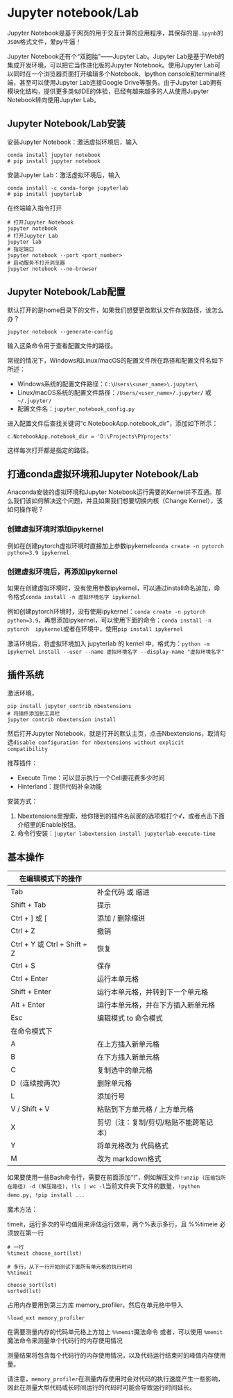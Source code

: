 # Jupyter notebook/Lab

Jupyter Notebook是基于网页的用于交互计算的应用程序，其保存的是`.ipynb`的`JSON`格式文件，爱py牛逼！

Jupyter Notebook还有个“双胞胎”——Jupyter Lab。Jupyter Lab是基于Web的集成开发环境，可以把它当作进化版的Jupyter Notebook。使用Jupyter Lab可以同时在一个浏览器页面打开编辑多个Notebook、Ipython console和terminal终端，甚至可以使用Jupyter Lab连接Google Drive等服务。由于Jupyter Lab拥有模块化结构，提供更多类似IDE的体验，已经有越来越多的人从使用Jupyter Notebook转向使用Jupyter Lab。

## Jupyter Notebook/Lab安装

安装Jupyter Notebook：激活虚拟环境后，输入

```
conda install jupyter notebook
# pip install jupyter notebook
```

安装Jupyter Lab：激活虚拟环境后，输入

```
conda install -c conda-forge jupyterlab
# pip install jupyterlab
```

在终端输入指令打开

```
# 打开Jupyter Notebook
jupyter notebook
# 打开Jupyter Lab
jupyter lab
# 指定端口
jupyter notebook --port <port_number>
# 启动服务不打开浏览器
jupyter notebook --no-browser
```

## Jupyter Notebook/Lab配置

默认打开的是home目录下的文件，如果我们想要更改默认文件存放路径，该怎么办？

```
jupyter notebook --generate-config
```

输入这条命令用于查看配置文件的路径。

常规的情况下，Windows和Linux/macOS的配置文件所在路径和配置文件名如下所述：

- Windows系统的配置文件路径：`C:\Users\<user_name>\.jupyter\`
- Linux/macOS系统的配置文件路径：`/Users/<user_name>/.jupyter/` 或 `~/.jupyter/`
- 配置文件名：`jupyter_notebook_config.py`

进入配置文件后查找关键词“c.NotebookApp.notebook_dir”，添加如下所示：

```
c.NotebookApp.notebook_dir = 'D:\Projects\PYprojects'
```

这样每次打开都是指定的路径。

## 打通conda虚拟环境和Jupyter Notebook/Lab

Anaconda安装的虚拟环境和Jupyter Notebook运行需要的Kernel并不互通。那么我们该如何解决这个问题，并且如果我们想要切换内核（Change Kernel），该如何操作呢？

### 创建虚拟环境时添加ipykernel

例如在创建pytorch虚拟环境时直接加上参数ipykernel`conda create -n pytorch python=3.9 ipykernel`

### 创建虚拟环境后，再添加ipykernel

如果在创建虚拟环境时，没有使用参数ipykernel，可以通过install命名追加，命令格式`conda install -n 虚拟环境名字 ipykernel`

例如创建pytorch环境时，没有使用ipykernel：`conda create -n pytorch python=3.9`，再想添加ipykernel，可以使用下面的命令：`conda install -n pytorch  ipykernel`或者在环境中，使用`pip install ipykernel`

激活环境后，将虚拟环境加入 jupyterlab 的 kernel 中，格式为：`python -m ipykernel install --user --name 虚拟环境名字 --display-name "虚拟环境名字"`

## 插件系统

激活环境，

```
pip install jupyter_contrib_nbextensions
# 将插件添加到工具栏
jupyter contrib nbextension install
```

然后打开Jupyter Notebook，就是打开的默认主页，点击Nbextensions，取消勾选`disable configuration for nbextensions without explicit compatibility`

推荐插件：

- Execute Time：可以显示执行一个Cell要花费多少时间
- Hinterland：提供代码补全功能

安装方式：

1. Nbextensions里搜索，给你搜到的插件名前面的选项框打个√，或者点击下面介绍里的Enable按钮。
2. 命令行安装：`jupyter labextension install jupyterlab-execute-time`



## 基本操作

| 在编辑模式下的操作           |                                        |
| ---------------------------- | -------------------------------------- |
| Tab                          | 补全代码 或 缩进                       |
| Shift + Tab                  | 提示                                   |
| Ctrl + ] 或 [                | 添加 / 删除缩进                        |
| Ctrl + Z                     | 撤销                                   |
| Ctrl + Y 或 Ctrl + Shift + Z | 恢复                                   |
| Ctrl + S                     | 保存                                   |
| Ctrl + Enter                 | 运行本单元格                           |
| Shift + Enter                | 运行本单元格，并转到下一个单元格       |
| Alt + Enter                  | 运行本单元格，并在下方插入新单元格     |
| Esc                          | 编辑模式 to 命令模式                   |
| 在命令模式下                 |                                        |
| A                            | 在上方插入新单元格                     |
| B                            | 在下方插入新单元格                     |
| C                            | 复制选中的单元格                       |
| D（连续按两次）              | 删除单元格                             |
| L                            | 添加行号                               |
| V / Shift + V                | 粘贴到下方单元格 / 上方单元格          |
| X                            | 剪切（注：复制/剪切/粘贴不能跨笔记本） |
| Y                            | 将单元格改为 代码格式                  |
| M                            | 改为 markdown格式                      |

如果要使用一些Bash命令行，需要在前面添加“!”，例如解压文件`!unzip (压缩包所在路径) -d (解压路径)`，`!ls | wc -l`当前文件夹下文件的数量，`!python demo.py`，`!pip install ...`

魔术方法：

timeit，运行多次的平均值用来评估运行效率，两个%表示多行，且 %%timeie 必须放在第一行

```
# 一行
%timeit choose_sort(lst)

# 多行，从下一行开始测试下面所有单元格的执行时间
%%timeit

choose_sort(lst)
sorted(lst)
```

占用内存要用到第三方库 memory_profiler，然后在单元格中导入 

```python
%load_ext memory_profiler
```

在需要测量内存的代码单元格上方加上 `%%memit`魔法命令 或者，可以使用 `%memit`魔法命令来测量单个代码行的内存使用情况

测量结果将包含每个代码行的内存使用情况，以及代码运行结束时的峰值内存使用量。

请注意，`memory_profiler`在测量内存使用时会对代码的执行速度产生一些影响，因此在测量大型代码或长时间运行的代码时可能会导致运行时间延长。
